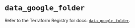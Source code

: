 # `data_google_folder`

Refer to the Terraform Registry for docs: [`data_google_folder`](https://registry.terraform.io/providers/hashicorp/google-beta/5.25.0/docs/data-sources/google_folder).
